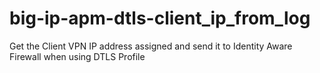 # big-ip-apm-dtls-client_ip_from_log
Get the Client VPN IP address assigned and send it to Identity Aware Firewall when using DTLS Profile
